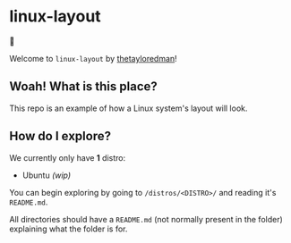 # linux-layout

👋

Welcome to `linux-layout` by [thetayloredman](https://github.com/thetayloredman)!

## Woah! What is this place?

This repo is an example of how a Linux system's layout will look.

## How do I explore?

We currently only have **1** distro:

- Ubuntu *(wip)*

You can begin exploring by going to `/distros/<DISTRO>/` and reading it's `README.md`.

All directories should have a `README.md` (not normally present in the folder) explaining what the folder is for.
